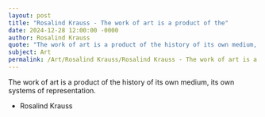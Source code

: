 ```yaml
---
layout: post
title: "Rosalind Krauss - The work of art is a product of the"
date: 2024-12-28 12:00:00 -0000
author: Rosalind Krauss
quote: "The work of art is a product of the history of its own medium, its own systems of representation."
subject: Art
permalink: /Art/Rosalind Krauss/Rosalind Krauss - The work of art is a product of the
---
```


The work of art is a product of the history of its own medium, its own systems of representation.

- Rosalind Krauss
